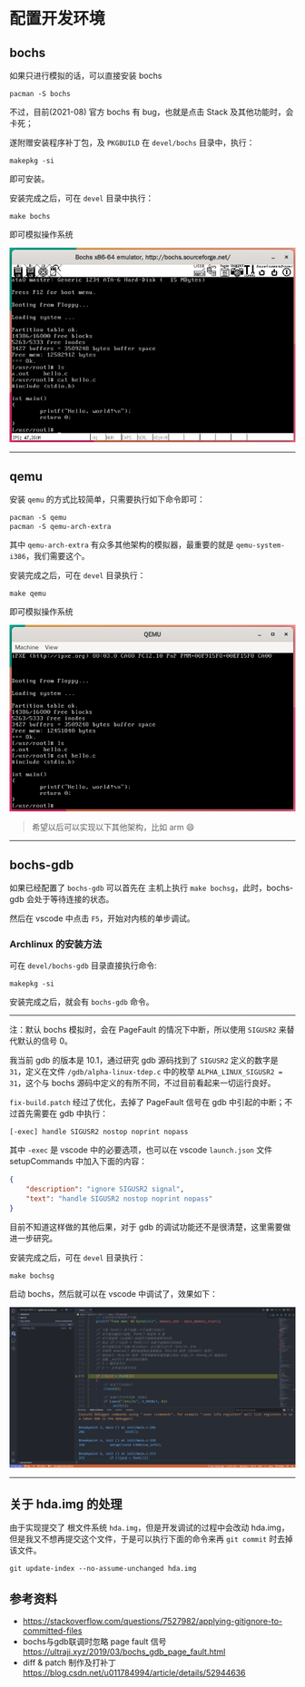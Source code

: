 # 配置开发环境

## bochs

如果只进行模拟的话，可以直接安装 bochs

    pacman -S bochs

不过，目前(2021-08) 官方 bochs 有 bug，也就是点击 Stack 及其他功能时，会卡死；

遂附赠安装程序补丁包，及 `PKGBUILD` 在 `devel/bochs` 目录中，执行：

    makepkg -si

即可安装。

安装完成之后，可在 `devel` 目录中执行：

    make bochs

即可模拟操作系统

![](./images/bochs.jpg)

---

## qemu

安装 `qemu` 的方式比较简单，只需要执行如下命令即可：

    pacman -S qemu
    pacman -S qemu-arch-extra

其中 `qemu-arch-extra` 有众多其他架构的模拟器，最重要的就是 `qemu-system-i386`，我们需要这个。

安装完成之后，可在 `devel` 目录执行：

    make qemu

即可模拟操作系统

![](./images/qemu.jpg)

> 希望以后可以实现以下其他架构，比如 arm 😄

---

## bochs-gdb

如果已经配置了 `bochs-gdb` 可以首先在 主机上执行 `make bochsg`，此时，bochs-gdb 会处于等待连接的状态。

然后在 vscode 中点击 `F5`，开始对内核的单步调试。

### Archlinux 的安装方法

可在 `devel/bochs-gdb` 目录直接执行命令:

    makepkg -si

安装完成之后，就会有 `bochs-gdb` 命令。

---

注：默认 bochs 模拟时，会在 PageFault 的情况下中断，所以使用 `SIGUSR2` 来替代默认的信号 0。

我当前 gdb 的版本是 10.1，通过研究 gdb 源码找到了 `SIGUSR2` 定义的数字是 `31`，定义在文件 `/gdb/alpha-linux-tdep.c` 中的枚举 `ALPHA_LINUX_SIGUSR2 = 31`，这个与 bochs 源码中定义的有所不同，不过目前看起来一切运行良好。

`fix-build.patch` 经过了优化，去掉了 PageFault 信号在 gdb 中引起的中断；不过首先需要在 gdb 中执行：

    [-exec] handle SIGUSR2 nostop noprint nopass

其中 `-exec` 是 vscode 中的必要选项，也可以在 vscode `launch.json` 文件 setupCommands 中加入下面的内容：

```json
{
    "description": "ignore SIGUSR2 signal",
    "text": "handle SIGUSR2 nostop noprint nopass"
}
```

目前不知道这样做的其他后果，对于 gdb 的调试功能还不是很清楚，这里需要做进一步研究。

安装完成之后，可在 `devel` 目录执行：

    make bochsg

启动 bochs，然后就可以在 vscode 中调试了，效果如下：

![](./images/bochs-vscode.jpg)

---

## 关于 hda.img 的处理

由于实现提交了 根文件系统 `hda.img`，但是开发调试的过程中会改动 hda.img，但是我又不想再提交这个文件，于是可以执行下面的命令来再 `git commit` 时去掉该文件。

    git update-index --no-assume-unchanged hda.img

## 参考资料

- <https://stackoverflow.com/questions/7527982/applying-gitignore-to-committed-files>
- bochs与gdb联调时忽略 page fault 信号  
    <https://ultraji.xyz/2019/03/bochs_gdb_page_fault.html>
- diff & patch 制作及打补丁  
    <https://blog.csdn.net/u011784994/article/details/52944636>
